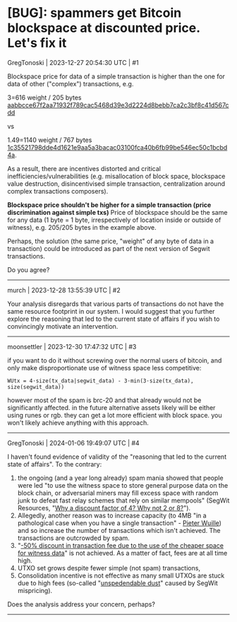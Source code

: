 # [BUG]: spammers get Bitcoin blockspace at discounted price. Let's fix it

GregTonoski | 2023-12-27 20:54:30 UTC | #1

Blockspace price for data of a simple transaction is higher than the one for data of other ("complex") transactions, e.g.
 
3=616 weight / 205 bytes [aabbcce67f2aa71932f789cac5468d39e3d2224d8bebb7ca2c3bf8c41d567cdd](https://mempool.space/tx/aabbcce67f2aa71932f789cac5468d39e3d2224d8bebb7ca2c3bf8c41d567cdd)

vs

1.49=1140 weight / 767 bytes [1c35521798dde4d1621e9aa5a3bacac03100fca40b6fb99be546ec50c1bcbd4a](https://mempool.space/tx/1c35521798dde4d1621e9aa5a3bacac03100fca40b6fb99be546ec50c1bcbd4a).

As a result, there are incentives distorted and critical inefficiencies/vulnerabilities (e.g. misallocation of block space, blockspace value destruction, disincentivised simple transaction, centralization around complex transactions composers).

**Blockspace price shouldn't be higher for a simple transaction (price discrimination against simple txs)**
Price of blockspace should be the same for any data (1 byte = 1 byte, irrespectively of location inside or outside of witness), e.g. 205/205 bytes in the example above. 

Perhaps, the solution (the same price, "weight" of any byte of data in a transaction) could be introduced as part of the next version of Segwit transactions.

Do you agree?

-------------------------

murch | 2023-12-28 13:55:39 UTC | #2

Your analysis disregards that various parts of transactions do not have the same resource footprint in our system. I would suggest that you further explore the reasoning that led to the current state of affairs if you wish to convincingly motivate an intervention.

-------------------------

moonsettler | 2023-12-30 17:47:32 UTC | #3

if you want to do it without screwing over the normal users of bitcoin, and only make disproportionate use of witness space less competitive:

`WUtx = 4·size(tx_data|segwit_data) - 3·min(3·size(tx_data), size(segwit_data))`

however most of the spam is brc-20 and that already would not be significantly affected. in the future alternative assets likely will be either using runes or rgb. they can get a lot more efficient with block space. you won't likely achieve anything with this approach.

-------------------------

GregTonoski | 2024-01-06 19:49:07 UTC | #4

I haven't found evidence of validity of the "reasoning that led to the current state of affairs". To the contrary:
1. the ongoing (and a year long already) spam mania showed that people were led "to use the witness space to store general purpose data on the block chain, or adversarial miners may fill excess space with random junk to defeat fast relay schemes that rely on similar mempools" (SegWit Resources, "[Why a discount factor of 4? Why not 2 or 8?](https://medium.com/segwit-co/why-a-discount-factor-of-4-why-not-2-or-8-bbcebe91721e)").
2. Allegedly, another reason was to increase capacity (to 4MB "in a pathological case when you have a single transaction"  - [Pieter Wuille](https://www.youtube.com/live/NOYNZB5BCHM?feature=shared&t=2105)) and so increase the number of transactions which isn't achieved. The transactions are outcrowded by spam. 
3. "[-50% discount in transaction fee due to the use of the cheaper space for witness data](https://youtu.be/T1fqOEhFP40?feature=shared&t=2577)" is not achieved. As a matter of fact, fees are at all time high.
4. UTXO set grows despite fewer simple (not spam) transactions,
5. Consolidation incentive is not effective as many small UTXOs are stuck due to high fees (so-called "[unspedendable dust](https://bitcoin.stackexchange.com/a/108336/135945)" caused by SegWit mispricing).

Does the analysis address your concern, perhaps?

-------------------------

